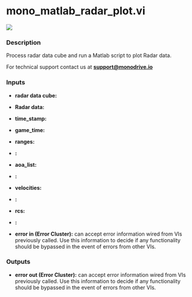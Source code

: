 # mono_matlab_radar_plot.vi

<p class="img_container">
<img class="lg_img" src="../mono_matlab_radar_plot.png"/>
</p>

### Description

Process radar data cube and run a Matlab script to plot Radar data.

For technical support contact us at <b>support@monodrive.io</b> 

### Inputs

- **radar data cube:**   

- **Radar data:**   

- **time_stamp:**   

- **game_time:**   

- **ranges:**   

- **:**   

- **aoa_list:**   

- **:**   

- **velocities:**   

- **:**   

- **rcs:**   

- **:**   

- **error in (Error Cluster):** can accept error information wired from VIs previously called. Use this information to decide if any functionality should be bypassed in the event of errors from other VIs. 

### Outputs

- **error out (Error Cluster):** can accept error information wired from VIs previously called. Use this information to decide if any functionality should be bypassed in the event of errors from other VIs. 

<p>&nbsp;</p>
